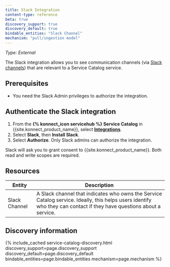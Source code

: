 ```yaml
---
title: Slack Integration
content-type: reference
beta: true
discovery_support: true
discovery_default: true
bindable_entities: "Slack Channel"
mechanism: "pull/ingestion model"
---
```


_Type: External_

The Slack integration allows you to see communication channels (via [Slack channels](https://slack.com/help/articles/360017938993-What-is-a-channel)) that are relevant to a Service Catalog service.

## Prerequisites

* You need the Slack Admin privileges to authorize the integration.

## Authenticate the Slack integration

1. From the **{% konnect_icon servicehub %} Service Catalog** in {{site.konnect_product_name}}, select **[Integrations](https://cloud.konghq.com/us/service-catalog/integrations)**. 
2. Select **Slack**, then **Install Slack**.
3. Select **Authorize**. 
   Only Slack admins can authorize the integration.

Slack will ask you to grant consent to {{site.konnect_product_name}}. Both read and write scopes are required.

## Resources

Entity | Description
-------|------------
Slack Channel | A Slack channel that indicates who owns the Service Catalog service. Ideally, this helps users identify who they can contact if they have questions about a service.                                              

## Discovery information

<!-- vale off-->

{% include_cached service-catalog-discovery.html 
   discovery_support=page.discovery_support
   discovery_default=page.discovery_default
   bindable_entities=page.bindable_entities
   mechanism=page.mechanism %}

<!-- vale on-->